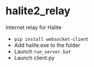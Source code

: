 # halite2_relay
Internet relay for Halite

* `pip install websocket-client`
* Add halite.exe to the folder
* Launch `run_server.bat`
* Launch client.py
